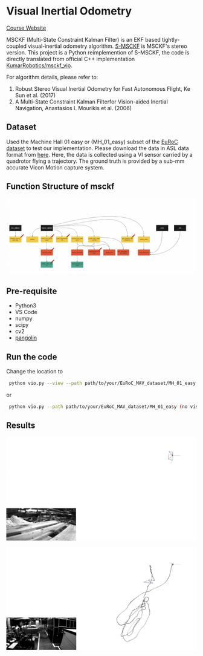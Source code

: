 # Visual Inertial Odometry

[Course Website](https://rbe549.github.io/spring2023/proj/p4/#classical)

MSCKF (Multi-State Constraint Kalman Filter) is an EKF based tightly-coupled visual-inertial odometry algorithm. [S-MSCKF](https://arxiv.org/abs/1712.00036) is MSCKF's stereo version. This project is a Python reimplemention of S-MSCKF, the code is directly translated from official C++ implementation [KumarRobotics/msckf_vio](https://github.com/KumarRobotics/msckf_vio).

For algorithm details, please refer to:

1. Robust Stereo Visual Inertial Odometry for Fast Autonomous Flight, Ke Sun et al. (2017)
2. A Multi-State Constraint Kalman Filterfor Vision-aided Inertial Navigation, Anastasios I. Mourikis et al. (2006)

## Dataset

Used the Machine Hall 01 easy or (MH_01_easy) subset of the [EuRoC dataset](https://projects.asl.ethz.ch/datasets/doku.php?id=kmavvisualinertialdatasets) to test our implementation. Please download the data in ASL data format from [here](https://www.google.com). Here, the data is collected using a VI sensor carried by a quadrotor flying a trajectory. The ground truth is provided by a sub-mm accurate Vicon Motion capture system.

## Function Structure of msckf

![Function Structure of msckf](https://github.com/ShrishailyaChavan/Visual_Inertial_Odometry/blob/main/photos/msckf.png)


## Pre-requisite

 - Python3
 - VS Code
 - numpy
- scipy
- cv2
- [pangolin](https://github.com/uoip/pangolin)

## Run the code

Change the location to

```sh
 python vio.py --view --path path/to/your/EuRoC_MAV_dataset/MH_01_easy


```
or 
```sh
 python vio.py --path path/to/your/EuRoC_MAV_dataset/MH_01_easy (no visualization)
```

## Results

![Initial Camera Position](https://github.com/ShrishailyaChavan/Visual_Inertial_Odometry/blob/main/photos/InitialPose.jpeg)

![Final Result](https://github.com/ShrishailyaChavan/Visual_Inertial_Odometry/blob/main/photos/FinalOP.jpeg)
